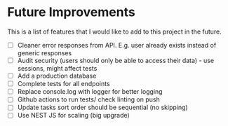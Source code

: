 # Future Improvements

This is a list of features that I would like to add to this project in the future.

-   [ ] Cleaner error responses from API. E.g. user already exists instead of generic responses
-   [ ] Audit security (users should only be able to access their data) - use sessions, might affect tests
-   [ ] Add a production database
-   [ ] Complete tests for all endpoints
-   [ ] Replace console.log with logger for better logging
-   [ ] Github actions to run tests/ check linting on push
-   [ ] Update tasks sort order should be sequential (no skipping)
-   [ ] Use NEST JS for scaling (big upgrade)
